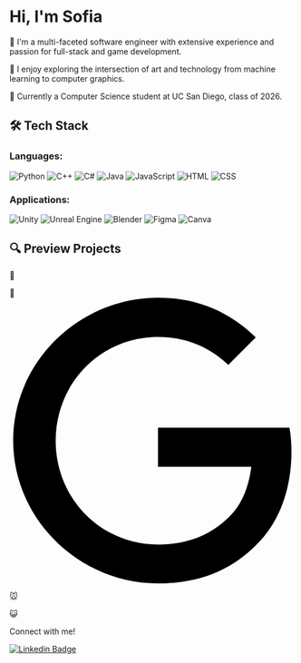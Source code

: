 
# Hi, I'm Sofia 


🌠 I'm a multi-faceted software engineer with extensive experience and passion for full-stack and game development. 

👾 I enjoy exploring the intersection of art and technology from machine learning to computer graphics. 

🌊 Currently a Computer Science student at UC San Diego, class of 2026. 


## 🛠 Tech Stack

### Languages:
<div align="text-align: left;">
  
<!-- Languages -->
  <img src="https://img.shields.io/badge/Python-%233776AB?style=for-the-badge&logo=python&logoColor=white" alt="Python">
  <img src="https://img.shields.io/badge/C++-%2300599C?style=for-the-badge&logo=C++&logoColor=white"alt="C++">
  <img src="https://custom-icon-badges.demolab.com/badge/C%23-%23239120?style=for-the-badge&logo=cshrp&logoColor=white" alt="C#">
  <img src="https://img.shields.io/badge/Java-%23007396?style=for-the-badge&logo=java&logoColor=white" alt="Java">
  <img src="https://img.shields.io/badge/JavaScript-%23F7DF1E?style=for-the-badge&logo=javascript&logoColor=black" alt="JavaScript">
  <img src="https://img.shields.io/badge/HTML-%23E34F26?style=for-the-badge&logo=html5&logoColor=white" alt="HTML">
  <img src="https://img.shields.io/badge/CSS-%231572B6?style=for-the-badge&logo=css3&logoColor=white" alt="CSS">
  
</div>

### Applications:
<!-- Applications -->

<div align="text-align: left;">
  <img src="https://img.shields.io/badge/Unity-%23000000?style=for-the-badge&logo=unity&logoColor=white" alt="Unity">
  <img src="https://img.shields.io/badge/Unreal%20Engine-%23313131?style=for-the-badge&logo=unrealengine&logoColor=white" alt="Unreal Engine">
  <img src="https://img.shields.io/badge/Blender-%23F5792A?style=for-the-badge&logo=blender&logoColor=white" alt="Blender">
  <img src="https://img.shields.io/badge/Figma-F24E1E?style=for-the-badge&logo=figma&logoColor=white" alt="Figma">
  <img src="https://img.shields.io/badge/Canva-%2300C4CC?style=for-the-badge&logo=Canva&logoColor=white" alt="Canva">
  
</div>

## 🔍 Preview Projects
<!-- Computer Graphics Blender GIF -->
💫

<!-- BTT Project -->
🤖
<svg role="img" viewBox="0 0 24 24" xmlns="http://www.w3.org/2000/svg"><title>Google</title><path d="M12.48 10.92v3.28h7.84c-.24 1.84-.853 3.187-1.787 4.133-1.147 1.147-2.933 2.4-6.053 2.4-4.827 0-8.6-3.893-8.6-8.72s3.773-8.72 8.6-8.72c2.6 0 4.507 1.027 5.907 2.347l2.307-2.307C18.747 1.44 16.133 0 12.48 0 5.867 0 .307 5.387.307 12s5.56 12 12.173 12c3.573 0 6.267-1.173 8.373-3.36 2.16-2.16 2.84-5.213 2.84-7.667 0-.76-.053-1.467-.173-2.053H12.48z"/>
</svg>

<!-- Game -->
🐭

<!-- Full-Stack -->
😺


Connect with me!

[![Linkedin Badge](https://img.shields.io/badge/-SofiaNguyen-blue?style=flat&logo=Linkedin&logoColor=white&link=https://www.linkedin.com/in/sofia--nguyen/)]([https://www.linkedin.com/in/sofia--nguyen/])
<!--

Here are some ideas to get you started:

- 🔭 I’m currently working on ...
- 🌱 I’m currently learning ...
- 👯 I’m looking to collaborate on ...
- 🤔 I’m looking for help with ...
- 💬 Ask me about ...
- 📫 How to reach me: ...
- 😄 Pronouns: ...
- ⚡ Fun fact: ...
-->

